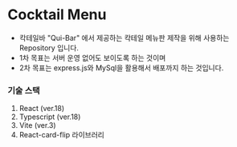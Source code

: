 # Cocktail Menu

+ 칵테일바 "Qui-Bar" 에서 제공하는 칵테일 메뉴판 제작을 위해 사용하는 Repository 입니다.
+ 1차 목표는 서버 운영 없어도 보이도록 하는 것이며
+ 2차 목표는 express.js와 MySql을 활용해서 배포까지 하는 것입니다.



### 기술 스택

1. React (ver.18)
2. Typescript (ver.18)
3. Vite (ver.3)
4. React-card-flip 라이브러리
